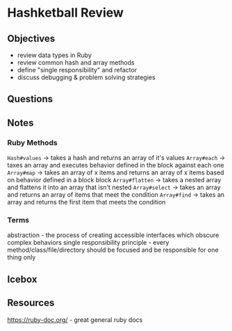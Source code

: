 # Hashketball Review

## Objectives

- review data types in Ruby
- review common hash and array methods
- define "single responsibility" and refactor
- discuss debugging & problem solving strategies

## Questions

## Notes

### Ruby Methods

`Hash#values` -> takes a hash and returns an array of it's values
`Array#each` -> taxes an array and executes behavior defined in the block against each one
`Array#map` -> takes an array of x items and returns an array of x items based on behavior defined in a block block
`Array#flatten` -> takes a nested array and flattens it into an array that isn't nested
`Array#select` -> takes an array and returns an array of items that meet the condition
`Array#find` -> takes an array and returns the first item that meets the condition

### Terms

abstraction - the process of creating accessible interfaces which obscure complex behaviors
single responsibility principle - every method/class/file/directory should be focused and be responsible for one thing only

## Icebox

## Resources

https://ruby-doc.org/ - great general ruby docs